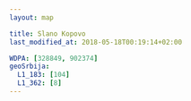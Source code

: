 ```yaml
---
layout: map

title: Slano Kopovo
last_modified_at: 2018-05-18T00:19:14+02:00

WDPA: [328849, 902374]
geoSrbija:
  L1_183: [104]
  L1_362: [8]
---
```


